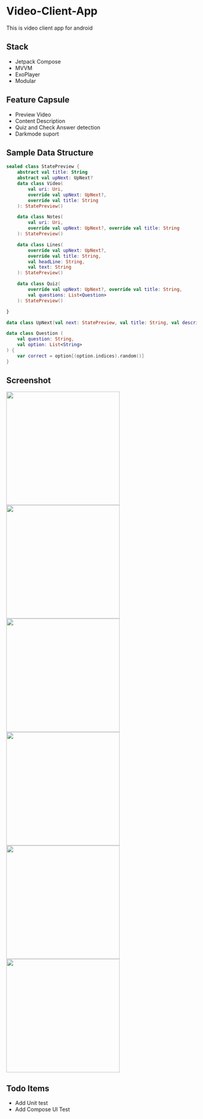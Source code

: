# Video-Client-App

This is video client app for android
## Stack
- Jetpack Compose
- MVVM
- ExoPlayer
- Modular

## Feature Capsule
- Preview Video
- Content Description
- Quiz and Check Answer detection
- Darkmode suport

## Sample Data Structure
```kotlin
sealed class StatePreview {
    abstract val title: String
    abstract val upNext: UpNext?
    data class Video(
        val uri: Uri,
        override val upNext: UpNext?,
        override val title: String
    ): StatePreview()

    data class Notes(
        val uri: Uri,
        override val upNext: UpNext?, override val title: String
    ): StatePreview()

    data class Lines(
        override val upNext: UpNext?,
        override val title: String,
        val headLine: String,
        val text: String
    ): StatePreview()

    data class Quiz(
        override val upNext: UpNext?, override val title: String,
        val questions: List<Question>
    ): StatePreview()

}

data class UpNext(val next: StatePreview, val title: String, val description: String)

data class Question (
    val question: String,
    val option: List<String>
) {
    var correct = option[(option.indices).random()]
}
```

## Screenshot

<img src='screenshot/photo_2023-10-31_15-34-55.jpg' width='300'><img src='screenshot/photo_2023-10-31_15-34-58.jpg' width='300'><img src='screenshot/photo_2023-10-31_15-35-02.jpg' width='300'><img src='screenshot/photo_2023-10-31_15-35-05.jpg' width='300'><img src='screenshot/photo_2023-10-31_15-40-03.jpg' width='300'><img src='screenshot/photo_2023-10-31_15-40-00.jpg' width='300'>



## Todo Items
- Add Unit test
- Add Compose UI Test
